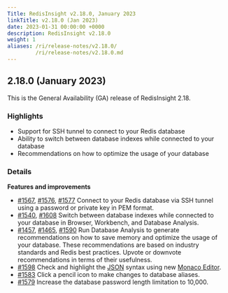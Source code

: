 ```yaml
---
Title: RedisInsight v2.18.0, January 2023
linkTitle: v2.18.0 (Jan 2023)
date: 2023-01-31 00:00:00 +0000
description: RedisInsight v2.18.0
weight: 1
aliases: /ri/release-notes/v2.18.0/
         /ri/release-notes/v2.18.0.md
---
```

## 2.18.0 (January 2023)
This is the General Availability (GA) release of RedisInsight 2.18.

### Highlights
- Support for SSH tunnel to connect to your Redis database
- Ability to switch between database indexes while connected to your database
- Recommendations on how to optimize the usage of your database

### Details
**Features and improvements**
- [#1567](https://github.com/RedisInsight/RedisInsight/pull/1567), [#1576](https://github.com/RedisInsight/RedisInsight/pull/1576), [#1577](https://github.com/RedisInsight/RedisInsight/pull/1577) Connect to your Redis database via SSH tunnel using a password or private key in PEM format.
- [#1540](https://github.com/RedisInsight/RedisInsight/pull/1540), [#1608](https://github.com/RedisInsight/RedisInsight/pull/1608) Switch between database indexes while connected to your database in Browser, Workbench, and Database Analysis.
- [#1457](https://github.com/RedisInsight/RedisInsight/pull/1457), [#1465](https://github.com/RedisInsight/RedisInsight/pull/1465), [#1590](https://github.com/RedisInsight/RedisInsight/pull/1590) Run Database Analysis to generate recommendations on how to save memory and optimize the usage of your database. These recommendations are based on industry standards and Redis best practices. Upvote or downvote recommendations in terms of their usefulness. 
- [#1598](https://github.com/RedisInsight/RedisInsight/pull/1598) Check and highlight the [JSON](https://redis.io/docs/stack/json/) syntax using new [Monaco Editor](https://microsoft.github.io/monaco-editor/).
- [#1583](https://github.com/RedisInsight/RedisInsight/pull/1583) Click a pencil icon to make changes to database aliases.
- [#1579](https://github.com/RedisInsight/RedisInsight/pull/1579) Increase the database password length limitation to 10,000.
